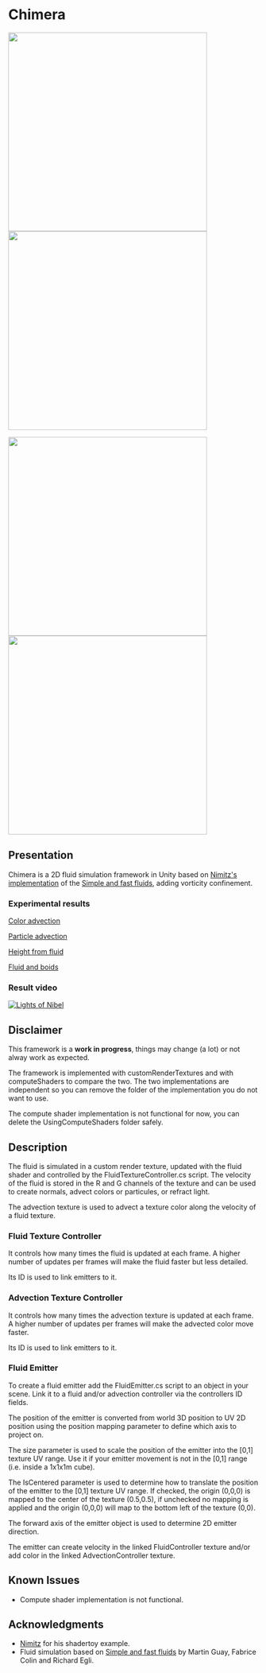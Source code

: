 # Chimera

<p float="left">
  <img src="https://i.imgur.com/a1IjR8z.png" width="400" />
  <img src="https://i.imgur.com/mZV2fNd.png" width="400" /> 
</p>

<p float="left">
  <img src="https://i.imgur.com/FGbvVrF.jpeg" width="400" />
  <img src="https://i.imgur.com/eObGy3T.png" width="400" /> 
</p>

## Presentation

Chimera is a 2D fluid simulation framework in Unity based on [Nimitz's implementation](https://www.shadertoy.com/view/4tGfDW) of the [Simple and fast fluids](https://hal.inria.fr/inria-00596050/document), adding vorticity confinement.

### Experimental results

[Color advection](https://twitter.com/i/status/1297219987426488320)

[Particle advection](https://twitter.com/i/status/1297605129114390534)

[Height from fluid](https://twitter.com/i/status/1297949921312743429)

[Fluid and boids](https://twitter.com/i/status/1298318316034052098)

### Result video

[![Lights of Nibel](https://i.imgur.com/NQfzGDP.png)](https://vimeo.com/458749435)

## Disclaimer

This framework is a **work in progress**, things may change (a lot) or not alway work as expected.

The framework is implemented with customRenderTextures and with computeShaders to compare the two. The two implementations are independent so you can remove the folder of the implementation you do not want to use.

The compute shader implementation is not functional for now, you can delete the UsingComputeShaders folder safely.

## Description

The fluid is simulated in a custom render texture, updated with the fluid shader and controlled by the FluidTextureController.cs script.
The velocity of the fluid is stored in the R and G channels of the texture and can be used to create normals, advect colors or particules, or refract light.

The advection texture is used to advect a texture color along the velocity of a fluid texture.

### Fluid Texture Controller

It controls how many times the fluid is updated at each frame. A higher number of updates per frames will make the fluid faster but less detailed.

Its ID is used to link emitters to it.

### Advection Texture Controller

It controls how many times the advection texture is updated at each frame. A higher number of updates per frames will make the advected color move faster.

Its ID is used to link emitters to it.

### Fluid Emitter

To create a fluid emitter add the FluidEmitter.cs script to an object in your scene. Link it to a fluid and/or advection controller via the controllers ID fields.

The position of the emitter is converted from world 3D position to UV 2D position using the position mapping parameter to define which axis to project on. 

The size parameter is used to scale the position of the emitter into the [0,1] texture UV range. Use it if your emitter movement is not in the [0,1] range (i.e. inside a 1x1x1m cube).

The IsCentered parameter is used to determine how to translate the position of the emitter to the [0,1] texture UV range. If checked, the origin (0,0,0) is mapped to the center of the texture (0.5,0.5), if unchecked no mapping is applied and the origin (0,0,0) will map to the bottom left of the texture (0,0).

The forward axis of the emitter object is used to determine 2D emitter direction.

The emitter can create velocity in the linked FluidController texture and/or add color in the linked AdvectionController texture.

## Known Issues

- Compute shader implementation is not functional.

## Acknowledgments

- [Nimitz](https://twitter.com/stormoid) for his shadertoy example.
- Fluid simulation based on [Simple and fast fluids](https://hal.inria.fr/inria-00596050/document) by Martin Guay, Fabrice Colin and Richard Egli.
